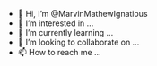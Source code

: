 - 👋 Hi, I’m @MarvinMathewIgnatious
- 👀 I’m interested in ...
- 🌱 I’m currently learning ...
- 💞️ I’m looking to collaborate on ...
- 📫 How to reach me ...

<!---
MarvinMathewIgnatious/MarvinMathewIgnatious is a ✨ special ✨ repository because its `README.md` (this file) appears on your GitHub profile.
You can click the Preview link to take a look at your changes.
--->
